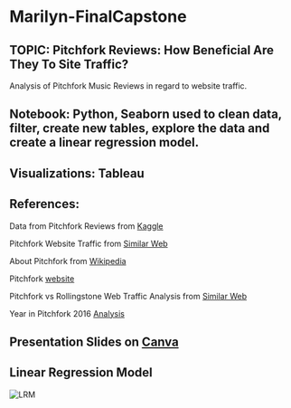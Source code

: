 # Marilyn-FinalCapstone

## TOPIC: Pitchfork Reviews: How Beneficial Are They To Site Traffic?
Analysis of Pitchfork Music Reviews in regard to website traffic. 

## Notebook: Python, Seaborn used to clean data, filter, create new tables, explore the data and create a linear regression model. 

## Visualizations: Tableau 

## References: 

Data from Pitchfork Reviews from [Kaggle](https://www.kaggle.com/nolanbconaway/pitchfork-data?select=database.sqlite)

Pitchfork Website Traffic from [Similar Web](https://www.similarweb.com/website/pitchfork.com/)

About Pitchfork from [Wikipedia](https://en.wikipedia.org/wiki/Pitchfork_(website))

Pitchfork [website](https://pitchfork.com/masthead/)

Pitchfork vs Rollingstone Web Traffic Analysis from [Similar Web](https://www.similarweb.com/website/pitchfork.com?competitors=rollingstone.com)

Year in Pitchfork 2016 [Analysis](https://imgur.com/a/MNMwn)


## Presentation Slides on [Canva](https://www.canva.com/design/DAEIXIiv3wI/ssCXK1KZqVOh5lXHZn6b4A/view?utm_content=DAEIXIiv3wI&utm_campaign=designshare&utm_medium=link&utm_source=publishsharelink)

## Linear Regression Model 
![LRM](https://photos.google.com/search/_tra_/photo/AF1QipNFJPSwx0DfZs_BwaPCE_Jtx9GY6J3ZnrEFLqbH)
